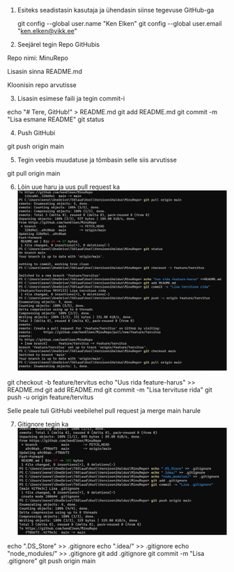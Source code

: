 1. Esiteks seadistasin kasutaja ja ühendasin siinse tegevuse GitHub-ga

   git config --global user.name "Ken Elken"
   git config --global user.email "ken.elken@vikk.ee"

2. Seejärel tegin Repo  GitHubis

Repo nimi: MinuRepo

Lisasin sinna README.md

Kloonisin repo arvutisse

3. Lisasin esimese faili ja tegin commit-i

echo "# Tere, GitHub!" > README.md
git add README.md
git commit -m "Lisa esmane README"
git status

4. Push GitHubi

git push origin main

5. Tegin veebis muudatuse ja tõmbasin selle siis arvutisse

git pull origin main

6. Lõin uue haru ja uus pull request ka
   ![Uus-Haru](Pildid/Kuvat6mmis-2025-09-28-193509.png)

git checkout -b feature/tervitus
echo "Uus rida feature-harus" >> README.md
git add README.md
git commit -m "Lisa tervituse rida"
git push -u origin feature/tervitus

Selle peale tuli GitHubi veebilehel pull request ja merge main harule

7. Gitignore tegin ka
   ![gitignore](Pildid/Kuvat6mmis-2025-09-28-193544.png)

echo ".DS_Store" >> .gitignore
echo ".idea/" >> .gitignore
echo "node_modules/" >> .gitignore
git add .gitignore
git commit -m "Lisa .gitignore"
git push origin main
